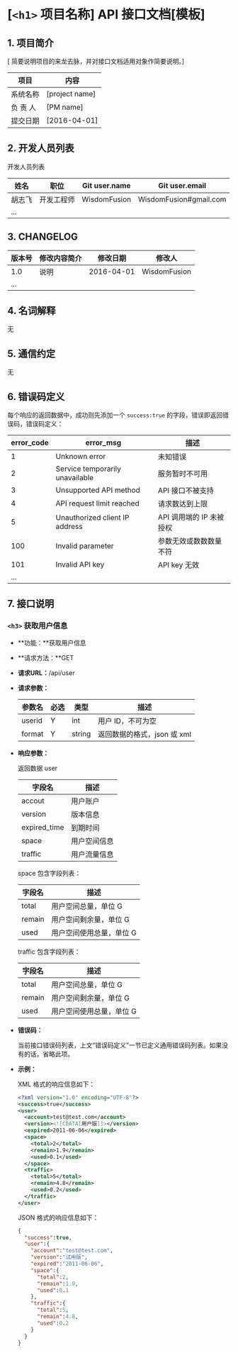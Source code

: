 # [`<h1>` 项目名称] API 接口文档[模板]

## 1. 项目简介

[ 简要说明项目的来龙去脉，并对接口文档适用对象作简要说明。]

| 项目     | 内容           |
|----------|----------------|
| 系统名称 | [project name] |
| 负 责 人 | [PM name]      |
| 提交日期 | [2016-04-01]   |

## 2. 开发人员列表

开发人员列表

| 姓名   | 职位       | Git user.name | Git user.email         |
|--------|------------|---------------|------------------------|
| 胡志飞 | 开发工程师 | WisdomFusion  | WisdomFusion#gmail.com |
| ...    |            |               |                        |

## 3. CHANGELOG

| 版本号 | 修改内容简介 |   修改日期 | 修改人       |
|--------|--------------|------------|--------------|
|    1.0 | 说明         | 2016-04-01 | WisdomFusion |
|    ... |              |            |              |

## 4. 名词解释

无

## 5. 通信约定

无

## 6. 错误码定义

每个响应的返回数据中，成功则先添加一个 `success:true` 的字段，错误即返回错误码，错误码定义：

| error_code | error_msg                       | 描述                     |
|------------|---------------------------------|--------------------------|
|          1 | Unknown error                   | 未知错误                 |
|          2 | Service temporarily unavailable | 服务暂时不可用           |
|          3 | Unsupported API method          | API 接口不被支持         |
|          4 | API request limit reached       | 请求数达到上限           |
|          5 | Unauthorized client IP address  | API 调用端的 IP 未被授权 |
|        100 | Invalid parameter               | 参数无效或数数数量不符   |
|        101 | Invalid API key                 | API key 无效             |
|        ... |                                 |                          |

## 7. 接口说明

### `<h3>` 获取用户信息

* **功能：**获取用户信息
* **请求方法：**GET
* **请求URL：**/api/user
* **请求参数：**

  | 参数名 | 必选 | 类型   | 描述                        |
  |--------|------|--------|-----------------------------|
  | userid | Y    | int    | 用户 ID，不可为空           |
  | format | Y    | string | 返回数据的格式，json 或 xml |

* **响应参数：**

  返回数据 user
  
  | 字段名       | 描述         |
  |--------------|--------------|
  | accout       | 用户账户     |
  | version      | 版本信息     |
  | expired_time | 到期时间     |
  | space        | 用户空间信息 |
  | traffic      | 用户流量信息 |
  
  space 包含字段列表：
  
  | 字段名 | 描述                     |
  |--------|--------------------------|
  | total  | 用户空间总量，单位 G     |
  | remain | 用户空间剩余量，单位 G   |
  | used   | 用户空间使用总量，单位 G |
  
  traffic 包含字段列表：
  
  | 字段名 | 描述                     |
  |--------|--------------------------|
  | total  | 用户空间总量，单位 G     |
  | remain | 用户空间剩余量，单位 G   |
  | used   | 用户空间使用总量，单位 G |
  
* **错误码：**

  当前接口错误码列表，上文“错误码定义”一节已定义通用错误码列表。如果没有的话，省略此项。

* **示例：**

  XML 格式的响应信息如下：
  
  ```xml
  <?xml version="1.0" encoding="UTF-8"?>
  <success>true</success>
  <user>
    <account>test@test.com</account>
    <version><![CDATA[用户版]]></version>
    <expired>2011-06-06</expired>
    <space>
      <total>2</total>
      <remain>1.9</remain>
      <used>0.1</used>
    </space>
    <traffic>
      <total>5</total>
      <remain>4.8</remain>
      <used>0.2</used>
    </traffic>
  </user>
  ```
  JSON 格式的响应信息如下：
  
  ```json
  {
    "success":true,
    "user":{
      "account":"test@test.com",
      "version":"试用版",
      "expired":"2011-06-06",
      "space":{
        "total":2,
        "remain":1.9,
        "used":0.1
      },
      "traffic":{
        "total":5,
        "remain":4.8,
        "used":0.2
      }
    }
  }
  ```
